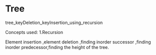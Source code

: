 # Tree
tree_keyDeletion_keyInsertion_using_recursion


Concepts used:
1.Recursion 

Element insertion ,element deletion ,finding inorder successor ,finding inorder predecessor,finding the height of the tree.
